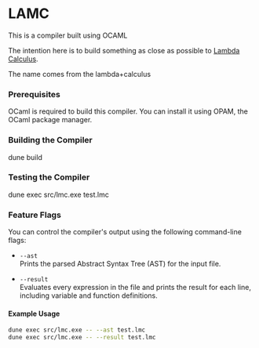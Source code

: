 # LAMC
This is a compiler built using OCAML

The intention here is to build something as close as possible to [Lambda Calculus](https://en.wikipedia.org/wiki/Lambda_calculus).

The name comes from the lambda+calculus

### Prerequisites

OCaml is required to build this compiler. You can install it using OPAM, the OCaml package manager.

### Building the Compiler

dune build

### Testing the Compiler

dune exec src/lmc.exe test.lmc

### Feature Flags

You can control the compiler's output using the following command-line flags:

- `--ast`  
  Prints the parsed Abstract Syntax Tree (AST) for the input file.

- `--result`  
  Evaluates every expression in the file and prints the result for each line, including variable and function definitions.

#### Example Usage

```sh
dune exec src/lmc.exe -- --ast test.lmc
dune exec src/lmc.exe -- --result test.lmc

